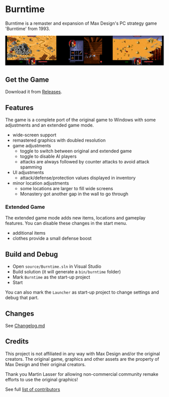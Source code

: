 # Burntime

Burntime is a remaster and expansion of Max Design's PC strategy game 'Burntime' from 1993.

![](./doc/screens.png)

## Get the Game

Download it from [Releases](https://github.com/jakobharder/burntime/releases).

## Features

The game is a complete port of the original game to Windows with some adjustments and an extended game mode.

- wide-screen support
- remastered graphics with doubled resolution
- game adjustments
  - toggle to switch between original and extended game
  - toggle to disable AI players
  - attacks are always followed by counter attacks to avoid attack spamming
- UI adjustments
  - attack/defense/protection values displayed in inventory
- minor location adjustments
  - some locations are larger to fill wide screens
  - Monastery got another gap in the wall to go through

### Extended Game

The extended game mode adds new items, locations and gameplay features.
You can disable these changes in the start menu.

- additional items
- clothes provide a small defense boost

## Build and Debug

- Open `source/Burntime.sln` in Visual Studio
- Build solution (it will generate a `bin/burntime` folder)
- Mark `Burntime` as the start-up project
- Start

You can also mark the `Launcher` as start-up project to change settings and debug that part.

## Changes

See [Changelog.md](./resources/Changelog.md)

## Credits

This project is not affiliated in any way with Max Design and/or the original creators.
The original game, graphics and other assets are the property of Max Design and their original creators.

Thank you Martin Lasser for allowing non-commercial community remake efforts to use the original graphics!

See full [list of contributors](./resources/README.md#notes)
